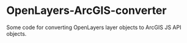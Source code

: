 OpenLayers-ArcGIS-converter
===========================

Some code for converting OpenLayers layer objects to ArcGIS JS API objects.
